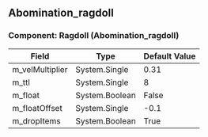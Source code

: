 ## Abomination_ragdoll

### Component: Ragdoll (Abomination_ragdoll)

|Field|Type|Default Value|
|-----|----|-------------|
|m_velMultiplier|System.Single|0.31|
|m_ttl|System.Single|8|
|m_float|System.Boolean|False|
|m_floatOffset|System.Single|-0.1|
|m_dropItems|System.Boolean|True|

